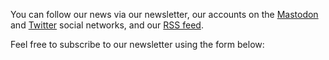 You can follow our news via our newsletter, our accounts on the <a href="https://mas.to/@accessibilityLu">Mastodon</a> and <a href="https://twitter.com/accessibilityLu">Twitter</a> social networks, and our <a href="./news/feed.xml">RSS feed</a>.

Feel free to subscribe to our newsletter using the form below:

<iframe title="Formulaire d'inscription à la lettre d'information" data-w-type="embedded"  src="https://links.comgouv.lu/wgt/0rj1l/vrs/form?c=f8d6a8de" style="height: 0; width:100%; border: none"></iframe>
<script type="text/javascript" src="https://app.mailjet.com/pas-nc-embedded-v1.js"></script>